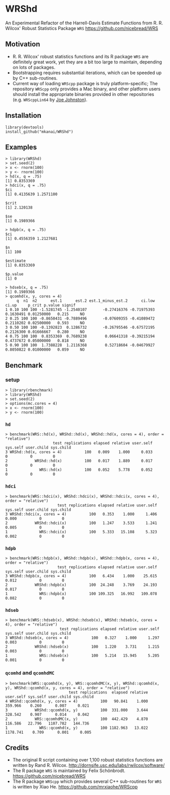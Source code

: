 # WRShd
An Experimental Refactor of the Harrell-Davis Estimate Functions from R. R. Wilcox' Robust Statistics Package `WRS` https://github.com/nicebread/WRS

## Motivation
* R. R. Wilcox' robust statistics functions and its R package `WRS` are definitely great work, yet they are a bit too large to maintain, depending on lots of packages.
* Bootstrapping requires substantial iterations, which can be speeded up by C++ sub-routines.
* Current way of loading `WRScpp` package is truly platform-specific; The repository `WRScpp` only provides a Mac binary, and other platform users should install the appropriate binaries provided in other repositories (e.g. `WRScppLin64` by [Joe Johnston](https://github.com/JoeJohnston/WRScppLin64)).


## Installation
```{r}
library(devtools)
install_github("mkanai/WRShd")
```

## Examples
```{r}
> library(WRShd)
> set.seed(2)
> x <- rnorm(100)
> y <- rnorm(100)
> hd(x, q = .75)
[1] 0.8353369
> hdci(x, q = .75)
$ci
[1] 0.4135639 1.2571100

$crit
[1] 2.120138

$se
[1] 0.1989366

> hdpb(x, q = .75)
$ci
[1] 0.4556359 1.2127681

$n
[1] 100

$estimate
[1] 0.8353369

$p.value
[1] 0

> hdseb(x, q = .75)
[1] 0.1989366
> qcomhd(x, y, cores = 4)
     q  n1  n2      est.1      est.2 est.1_minus_est.2      ci.low     ci.up     p_crit p.value signif
1 0.10 100 100 -1.5281745 -1.2540107       -0.27416376 -0.71975393 0.1630491 0.01250000   0.215     NO
2 0.25 100 100 -0.8650431 -0.7889496       -0.07609355 -0.41089472 0.2110202 0.02500000   0.593     NO
3 0.50 100 100 -0.1392823  0.1286732       -0.26795546 -0.67572195 0.2126300 0.01666667   0.280     NO
4 0.75 100 100  0.8353369  0.7689238        0.06641318 -0.39215194 0.4737672 0.05000000   0.818     NO
5 0.90 100 100  1.7388228  1.2116368        0.52718604 -0.04679927 0.8050822 0.01000000   0.059     NO

```

## Benchmark

### setup
```{r}
> library(rbenchmark)
> library(WRShd)
> set.seed(2)
> options(mc.cores = 4)
> x <- rnorm(100)
> y <- rnorm(100)
```

### `hd`
```{r}
> benchmark(WRS::hd(x), WRShd::hd(x), WRShd::hd(x, cores = 4), order = "relative")
                     test replications elapsed relative user.self sys.self user.child sys.child
3 WRShd::hd(x, cores = 4)          100   0.009    1.000     0.033        0          0         0
2            WRShd::hd(x)          100   0.017    1.889     0.017        0          0         0
1              WRS::hd(x)          100   0.052    5.778     0.052        0          0         0
```

### `hdci`
```{r}
> benchmark(WRS::hdci(x), WRShd::hdci(x), WRShd::hdci(x, cores = 4), order = "relative")
                       test replications elapsed relative user.self sys.self user.child sys.child
3 WRShd::hdci(x, cores = 4)          100   0.353    1.000     1.406    0.000          0         0
2            WRShd::hdci(x)          100   1.247    3.533     1.241    0.005          0         0
1              WRS::hdci(x)          100   5.333   15.108     5.323    0.002          0         0
```

### `hdpb`
```{r}
> benchmark(WRS::hdpb(x), WRShd::hdpb(x), WRShd::hdpb(x, cores = 4), order = "relative")
                       test replications elapsed relative user.self sys.self user.child sys.child
3 WRShd::hdpb(x, cores = 4)          100   6.434    1.000    25.615    0.012          0         0
2            WRShd::hdpb(x)          100  24.248    3.769    24.193    0.017          0         0
1              WRS::hdpb(x)          100 109.325   16.992   109.078    0.082          0         0
```

### `hdseb`
```{r}
> benchmark(WRS::hdseb(x), WRShd::hdseb(x), WRShd::hdseb(x, cores = 4), order = "relative")
                        test replications elapsed relative user.self sys.self user.child sys.child
3 WRShd::hdseb(x, cores = 4)          100   0.327    1.000     1.297    0.003          0         0
2            WRShd::hdseb(x)          100   1.220    3.731     1.215    0.003          0         0
1              WRS::hdseb(x)          100   5.214   15.945     5.205    0.001          0         0
```

### `qcomhd` and `qcomhdMC`
```{r}
> benchmark(WRS::qcomhd(x, y), WRS::qcomhdMC(x, y), WRShd::qcomhd(x, y), WRShd::qcomhd(x, y, cores = 4), order = "relative")
                            test replications  elapsed relative user.self sys.self user.child sys.child
4 WRShd::qcomhd(x, y, cores = 4)          100   90.841    1.000   359.966    0.260      0.007     0.021
3            WRShd::qcomhd(x, y)          100  331.000    3.644   328.542    0.907      0.014     0.042
2            WRS::qcomhdMC(x, y)          100  442.429    4.870   116.586   22.796   1107.782   144.736
1              WRS::qcomhd(x, y)          100 1182.963   13.022  1178.741    0.709      0.001     0.005
```


## Credits
* The original R script containing over 1,100 robust statistics functions are written by Rand R. Wilcox. http://dornsife.usc.edu/labs/rwilcox/software/
* The R package `WRS` is maintained by Felix Schönbrodt. https://github.com/nicebread/WRS
* The R package `WRScpp` which provides several C++ sub-routines for `WRS` is written by Xiao He. https://github.com/mrxiaohe/WRScpp

